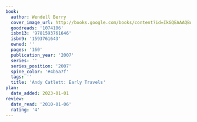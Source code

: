 ```yaml
---
book:
  author: Wendell Berry
  cover_image_url: http://books.google.com/books/content?id=IkGQEAAAQBAJ&printsec=frontcover&img=1&zoom=1&source=gbs_api
  goodreads: '1074106'
  isbn13: '9781593761646'
  isbn9: '1593761643'
  owned: ''
  pages: '160'
  publication_year: '2007'
  series: ''
  series_position: '2007'
  spine_color: '#4b5a7f'
  tags: ''
  title: 'Andy Catlett: Early Travels'
plan:
  date_added: 2023-01-01
review:
  date_read: '2010-01-06'
  rating: '4'
---
```


